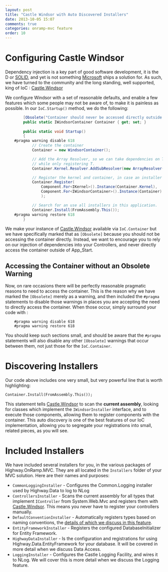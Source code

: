 ```yaml
---
layout: post
title: "Castle Windsor with Auto Discovered Installers"
date: 2013-10-05 15:07
comments: true
categories: onramp-mvc feature
order: 10
---
```


# Configuring Castle Windsor

Dependency injection is a key part of good software development, it is the D or [SOLID], and yet is not something [Microsoft] ships a solution for.  As such, we have turned to the community and the long standing, well supported, king of IoC : [Castle.Windsor]

We configure Windsor with a set of reasonable defaults, and enable a few features which some people may not be aware of, to make it is painless as possible.  In our `IoC.Startup()` method, we do the following:

``` csharp
        [Obsolete("Container should never be accessed directly outside of App_Start")]
        public static IWindsorContainer Container { get; set; }
        
        public static void Startup()
        {
	#pragma warning disable 618
            // Create the container
            Container = new WindsorContainer();

            // Add the Array Resolver, so we can take dependencies on T[]
            // while only registering T.
            Container.Kernel.Resolver.AddSubResolver(new ArrayResolver(Container.Kernel));

            // Register the kernel and container, in case an installer needs it.
            Container.Register(
                Component.For<IKernel>().Instance(Container.Kernel),
                Component.For<IWindsorContainer>().Instance(Container)
                );

            // Search for an use all installers in this application.
            Container.Install(FromAssembly.This());
	#pragma warning restore 618
        }
```

We make your instance of [Castle.Windsor] available via `IoC.Container` but we have specifically marked that as `[Obsolete]` because you should not be accessing the container directly.  Instead, we want to encourage you to rely on our injection of dependencies into your Controllers, and never directly access the container outside of App_Start.

## Accessing the Container without an Obsolete Warning

Now, on rare occasions there will be perfectly reasonable pragmatic reasons to need to access the container.  This is the reason why we have marked the `[Obsolete]` merely as a warning, and then included the `#pragma` statements to disable those warnings in places you are accepting the need to directly access the container.  When those occur, simply surround your code with :

```
	#pragma warning disable 618
	#pragma warning restore 618
```

You should keep such sections small, and should be aware that the `#pragma` statements will also disable any other `[Obsolete]` warnings that occur between them, not just those for the `IoC.Container`.

# Discovering Installers

Our code above includes one very small, but very powerful line that is worth highlighting:

```
Container.Install(FromAssembly.This());
```

This statement tells [Castle.Windsor] to scan the **current assembly**, looking for classes which implement the `IWindsorInstaller` interface, and to execute those components, allowing them to register components with the container.  This auto discovery is one of the best features of our IoC implementation, allowing you to segregate your registrations into small, related pieces, as you will see.

# Included Installers

We have included several installers for you, in the various packages of Highway.OnRamp.MVC.   They are all located in the `Installers` folder of your MVC solution.  Here are their names and purposes:

* `CommonLoggingInstaller` - Configures the Common.Logging installer used by Highway.Data to log to NLog
* `ControllersInstaller` - Scans the current assembly for all types that implement `IController` from System.Web.Mvc and registers them with [Castle.Windsor].  This means you never have to register your controllers manually.
* `DefaultConventionInstaller` - Automatically registers types based on naming conventions, the [details of which we discuss in this feature](/blog/2013/11/06/automatic-ioc-registration-convention/).
* `EntityFrameworkInstaller` - Registers the configured DatabaseInitializer for Entity Framework.
* `HighwayDataInstaller` - Is the configuration and registrations for using Highway.Data.EntityFramework for your database.  It will be covered in more detail when we discuss Data Access.
* `LoggingInstaller` - Configures the Castle Logging Facility, and wires it to NLog.  We will cover this is more detail when we discuss the Logging feature.

[SOLID]:						http://en.wikipedia.org/wiki/SOLID_(object-oriented_design)
[Microsoft]:				http://microsoft.com
[Castle.Windsor]:		http://docs.castleproject.org/Default.aspx?Page=MainPage&NS=Windsor&AspxAutoDetectCookieSupport=1
